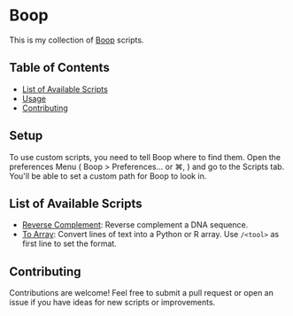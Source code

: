 # Boop

This is my collection of [Boop](https://github.com/zoeyfyi/Boop-GTK) scripts.

## Table of Contents

- [List of Available Scripts](#list-of-available-scripts)
- [Usage](#usage)
- [Contributing](#contributing)

## Setup

To use custom scripts, you need to tell Boop where to find them. Open the preferences Menu ( Boop > Preferences... or ⌘, ) and go to the Scripts tab. You'll be able to set a custom path for Boop to look in.

## List of Available Scripts

- [Reverse Complement](./docs/ReverseComplement.md): Reverse complement a DNA sequence.
- [To Array](./docs/ToArray.md): Convert lines of text into a Python or R array. Use `/<tool>` as first line to set the format.

## Contributing

Contributions are welcome! Feel free to submit a pull request or open an issue if you have ideas for new scripts or improvements.
